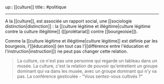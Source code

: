 up:: [[culture]]
title::
#politique 

---

A la [[culture]], est associée un rapport social, une [[sociologie distinction|distinction]] : la [[culture légitime et illégitime|culture légitime contre la culture illégitime]] ([[prolétariat]] contre [[bourgeoisie]]).

Comme la [[culture légitime et illégitime|culture légitime]] est définie par les bourgeois, l'[[éducation]] (en tout cas l'[[différence entre l'éducation et l'instruction|instruction]]) ne peut pas changer cette relation.


> La culture, ce n'est pas une personne qui regarde un tableau dans un musée.
> La culture, c'est la relation de pouvoir qu'entretient un groupe dominant qui va dans les musée, avec un groupe dominant qui n'y va pas.
La conférence gesticulée - "Vous sentez-vous cultivés ?"



